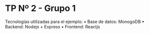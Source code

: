 # TP Nº 2 - Grupo 1

Tecnologías utilizadas para el ejemplo:
• Base de datos: MonogoDB
• Backend: Nodejs + Express
• Frontend: Reactjs
